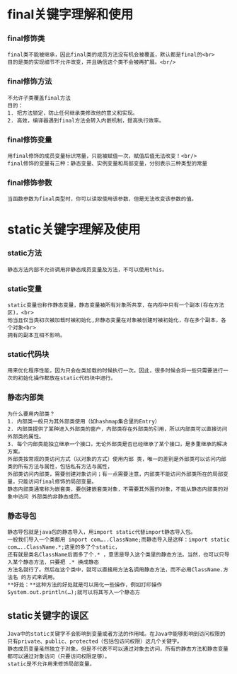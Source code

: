 # final关键字理解和使用
### final修饰类
    final类不能被继承，因此final类的成员方法没有机会被覆盖，默认都是final的<br>
    目的是类的实现细节不允许改变，并且确信这个类不会被再扩展。<br/>
### final修饰方法
    不允许子类覆盖final方法
    目的：
    1. 把方法锁定，防止任何继承类修改他的意义和实现。
    2. 高效，编译器遇到final方法会转入内嵌机制，提高执行效率。
### final修饰变量
    用final修饰的成员变量标识常量，只能被赋值一次，赋值后值无法改变！<br/>
    final修饰的变量有三种：静态变量、实例变量和局部变量，分别表示三种类型的常量
### final修饰参数
    当函数参数为final类型时，你可以读取使用该参数，但是无法改变该参数的值。
# static关键字理解及使用
### static方法
    静态方法内部不允许调用非静态成员变量及方法，不可以使用this。
### static变量
    static变量也称作静态变量，静态变量被所有对象所共享，在内存中只有一个副本(存在方法区)，<br>
    他当且仅当类初次被加载时被初始化,非静态变量在对象被创建时被初始化，存在多个副本，各个对象<br>
    拥有的副本互相不影响。
### static代码块
    用来优化程序性能，因为只会在类加载的时候执行一次。因此，很多时候会将一些只需要进行一次的初始化操作都放在static代码块中进行。
### 静态内部类
    为什么要用内部类？
    1. 内部类一般只为其外部类使用（如hashmap集合里的Entry）
    2. 内部类提供了某种进入外部类的窗户，内部类存在外部类的引用，所以内部类可以直接访问外部类的属性。
    3. 每个内部类能独立继承一个接口，无论外部类是否已经继承了某个接口，是多重继承的解决方案。
    外部类按常规的类访问方式（以对象的方式）使用内部 类，唯一的差别是外部类可以访问内部类的所有方法与属性，包括私有方法与属性，
    外部类访问内部类，需要创建对象访问；有一点需要注意，内部类不能访问外部类所在的局部变量，只能访问final修饰的局部变量。
    静态内部类通常称为嵌套类，要创建嵌套类对象，不需要其外围的对象，不能从静态内部类的对象中访问 外部类的非静态成员。
### 静态导包
    静态导包就是java包的静态导入，用import static代替import静态导入包。
    一般我们导入一个类都用 import com…..ClassName;而静态导入是这样：import static com…..ClassName.*;这里的多了个static，
    还有就是类名ClassName后面多了个.* ，意思是导入这个类里的静态方法。当然，也可以只导入某个静态方法，只要把 .* 换成静态
    方法名就行了。然后在这个类中，就可以直接用方法名调用静态方法，而不必用ClassName.方法名 的方式来调用。
    **好处：**这种方法的好处就是可以简化一些操作，例如打印操作System.out.println(…);就可以将其写入一个静态方
## static关键字的误区
    Java中的static关键字不会影响到变量或者方法的作用域。在Java中能够影响到访问权限的只有private、public、protected（包括包访问权限）这几个关键字。
    静态成员变量虽然独立于对象，但是不代表不可以通过对象去访问，所有的静态方法和静态变量都可以通过对象访问（只要访问权限足够）。
    static是不允许用来修饰局部变量。     